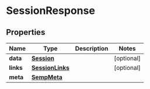 
# SessionResponse

## Properties
Name | Type | Description | Notes
------------ | ------------- | ------------- | -------------
**data** | [**Session**](Session.md) |  |  [optional]
**links** | [**SessionLinks**](SessionLinks.md) |  |  [optional]
**meta** | [**SempMeta**](SempMeta.md) |  | 



